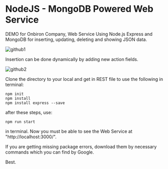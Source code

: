 # NodeJS - MongoDB Powered Web Service
DEMO for Onbiron Company,
Web Service Using Node.js Express and MongoDB for inserting, updating, deleting and showing JSON data.

![github1](https://user-images.githubusercontent.com/29835000/29017685-9e4c8750-7b60-11e7-9055-a4d706804a9b.png)

Insertion can be done dynamically by adding new action fields.

![github2](https://user-images.githubusercontent.com/29835000/29017720-c39f3d2c-7b60-11e7-8780-1036d924bbb8.png)



Clone the directory to your local and get in REST file to use the following in terminal:

```
npm init
npm install
npm install express --save
```

after these steps, use:

```
npm run start
```
in terminal. Now you must be able to see the Web Service at "http://localhost:3000/".

If you are getting missing package errors, download them by necessary commands which you can find by Google.

Best.



